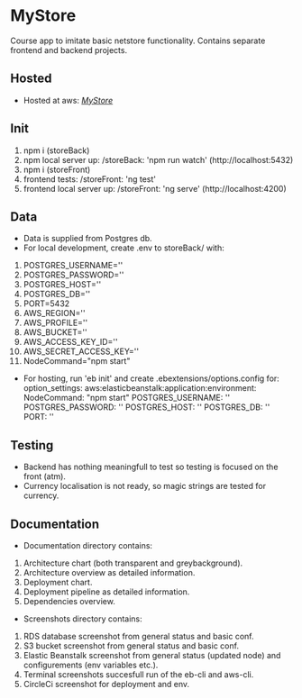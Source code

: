 # MyStore
Course app to imitate basic netstore functionality. Contains separate frontend and backend projects.

## Hosted

* Hosted at aws: *[MyStore](http://storefront-s3-bucket.s3-website.eu-north-1.amazonaws.com/)*

## Init

1. npm i (storeBack)
2. npm local server up: /storeBack: 'npm run watch' (http://localhost:5432)
3. npm i (storeFront)
4. frontend tests: /storeFront: 'ng test'
5. frontend local server up: /storeFront: 'ng serve' (http://localhost:4200)

## Data

* Data is supplied from Postgres db.
* For local development, create .env to storeBack/ with:
1. POSTGRES_USERNAME=''
2. POSTGRES_PASSWORD=''
3. POSTGRES_HOST=''
4. POSTGRES_DB=''
5. PORT=5432
6. AWS_REGION=''
7. AWS_PROFILE=''
8. AWS_BUCKET=''
9. AWS_ACCESS_KEY_ID=''
10. AWS_SECRET_ACCESS_KEY=''
11. NodeCommand="npm start"

* For hosting, run 'eb init' and create .ebextensions/options.config for:
    option_settings:
        aws:elasticbeanstalk:application:environment:
            NodeCommand: "npm start"
            POSTGRES_USERNAME: ''
            POSTGRES_PASSWORD: ''
            POSTGRES_HOST: ''
            POSTGRES_DB: ''
            PORT: ''

## Testing

* Backend has nothing meaningfull to test so testing is focused on the front (atm).
* Currency localisation is not ready, so magic strings are tested for currency.

## Documentation

* Documentation directory contains:
1. Architecture chart (both transparent and greybackground).
2. Architecture overview as detailed information.
3. Deployment chart.
4. Deployment pipeline as detailed information.
5. Dependencies overview.

* Screenshots directory contains:
1. RDS database screenshot from general status and basic conf.
2. S3 bucket screenshot from general status and basic conf.
3. Elastic Beanstalk screenshot from general status (updated node) and configurements (env variables etc.).
4. Terminal screenshots succesfull run of the eb-cli and aws-cli.
5. CircleCi screenshot for deployment and env.